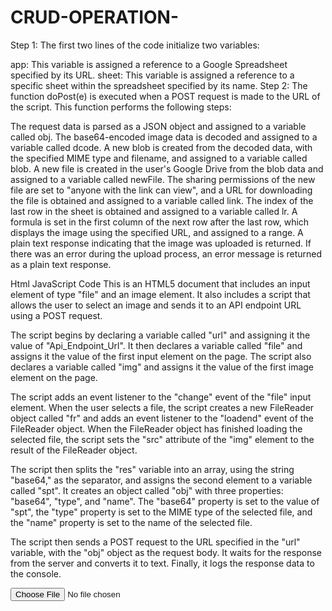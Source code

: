 # CRUD-OPERATION-

Step 1: The first two lines of the code initialize two variables:

app: This variable is assigned a reference to a Google Spreadsheet specified by its URL.
sheet: This variable is assigned a reference to a specific sheet within the spreadsheet specified by its name.
Step 2: The function doPost(e) is executed when a POST request is made to the URL of the script. This function performs the following steps:

The request data is parsed as a JSON object and assigned to a variable called obj.
The base64-encoded image data is decoded and assigned to a variable called dcode.
A new blob is created from the decoded data, with the specified MIME type and filename, and assigned to a variable called blob.
A new file is created in the user's Google Drive from the blob data and assigned to a variable called newFile.
The sharing permissions of the new file are set to "anyone with the link can view", and a URL for downloading the file is obtained and assigned to a variable called link.
The index of the last row in the sheet is obtained and assigned to a variable called lr.
A formula is set in the first column of the next row after the last row, which displays the image using the specified URL, and assigned to a range.
A plain text response indicating that the image was uploaded is returned.
If there was an error during the upload process, an error message is returned as a plain text response.

Html JavaScript Code
This is an HTML5 document that includes an input element of type "file" and an image element. It also includes a script that allows the user to select an image and sends it to an API endpoint URL using a POST request.

The script begins by declaring a variable called "url" and assigning it the value of "Api_Endpoint_Url". It then declares a variable called "file" and assigns it the value of the first input element on the page. The script also declares a variable called "img" and assigns it the value of the first image element on the page.

The script adds an event listener to the "change" event of the "file" input element. When the user selects a file, the script creates a new FileReader object called "fr" and adds an event listener to the "loadend" event of the FileReader object. When the FileReader object has finished loading the selected file, the script sets the "src" attribute of the "img" element to the result of the FileReader object.

The script then splits the "res" variable into an array, using the string "base64," as the separator, and assigns the second element to a variable called "spt". It creates an object called "obj" with three properties: "base64", "type", and "name". The "base64" property is set to the value of "spt", the "type" property is set to the MIME type of the selected file, and the "name" property is set to the name of the selected file.

The script then sends a POST request to the URL specified in the "url" variable, with the "obj" object as the request body. It waits for the response from the server and converts it to text. Finally, it logs the response data to the console.

<!-- This is the doctype declaration for an HTML5 document -->
<!DOCTYPE html>
<!-- This is the opening HTML tag, and the "lang" attribute specifies the language of the document -->
<html lang="en">
<head>
    <!-- This meta tag sets the character set to UTF-8 -->
    <meta charset="UTF-8">
    <!-- This meta tag tells IE to use the latest rendering engine -->
    <meta http-equiv="X-UA-Compatible" content="IE=edge">
    <!-- This meta tag sets the viewport to the width of the device and sets the initial zoom level to 1 -->
    <meta name="viewport" content="width=device-width, initial-scale=1.0">
    <!-- This sets the title of the webpage -->
    <title>Document</title>
</head>
<body>
<!-- This is an input element of type file, which allows the user to select an image -->
<input type="file"accept="image/*">
<!-- This is an image element with an empty src and alt attribute -->
<img src="" alt="">
<!-- This is a script tag, which contains JavaScript code -->
<script>
    // This line declares a variable called "url" and assigns it a value of "Api_Endpoint_Url"
    let url = "Api_Endpoint_Url";
    // This line declares a variable called "file" and assigns it the value of the first input element on the page
    let file = document.querySelector("input");
    // This line declares a variable called "img" and assigns it the value of the first image element on the page
    let img = document.querySelector("img");
    // This line adds an event listener to the "change" event of the "file" input element
    file.addEventListener('change',()=>{
        // This line creates a new FileReader object called "fr"
        let fr = new FileReader();
        // This line adds an event listener to the "loadend" event of the FileReader object
        fr.addEventListener('loadend',()=>{
            // This line declares a variable called "res" and assigns it the result of the FileReader object
            let res = fr.result;
            // This line sets the "src" attribute of the "img" element to the value of "res"
            img.src=res;
            // This line splits the "res" variable into an array, using the string "base64," as the separator, and assigns the second element to a variable called "spt"
            let spt = res.split("base64,")[1];
            // This line creates an object called "obj" with three properties: "base64", "type", and "name"
            let obj = {
                base64:spt,
                type:file.files[0].type,
                name:file.files[0].name
            }
            // This line sends a POST request to the URL specified in the "url" variable, with the "obj" object as the request body
            fetch(url,{
                method:"POST",
                body:JSON.stringify(obj)
            })
            // This line waits for the response from the server and converts it to text
            .then(r=>r.text())
            // This line logs the response data to the console
            .then(data=>console.log(data))
 
        })
        // This line reads the selected file as a data URL
        fr.readAsDataURL(file.files[0])
    })
</script>
</body>
</html>
